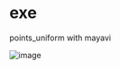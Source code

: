 # exe


points_uniform with mayavi

![image](https://github.com/execoan/exe/assets/55671984/f24313d8-a43f-4081-bfe5-7e96ea7e580c)
